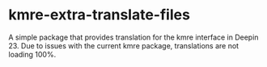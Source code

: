# kmre-extra-translate-files

A simple package that provides translation for the kmre interface in Deepin 23. Due to issues with the current kmre package, translations are not loading 100%.
